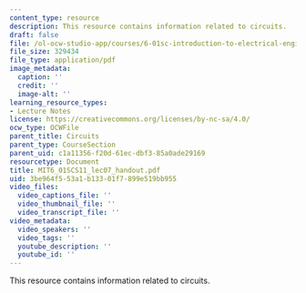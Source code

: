 ```yaml
---
content_type: resource
description: This resource contains information related to circuits.
draft: false
file: /ol-ocw-studio-app/courses/6-01sc-introduction-to-electrical-engineering-and-computer-science-i-spring-2011/3be964f553a1b13301f7899e519bb955_MIT6_01SCS11_lec07_handout.pdf
file_size: 329434
file_type: application/pdf
image_metadata:
  caption: ''
  credit: ''
  image-alt: ''
learning_resource_types:
- Lecture Notes
license: https://creativecommons.org/licenses/by-nc-sa/4.0/
ocw_type: OCWFile
parent_title: Circuits
parent_type: CourseSection
parent_uid: c1a11356-f20d-61ec-dbf3-85a0ade29169
resourcetype: Document
title: MIT6_01SCS11_lec07_handout.pdf
uid: 3be964f5-53a1-b133-01f7-899e519bb955
video_files:
  video_captions_file: ''
  video_thumbnail_file: ''
  video_transcript_file: ''
video_metadata:
  video_speakers: ''
  video_tags: ''
  youtube_description: ''
  youtube_id: ''
---
```

This resource contains information related to circuits.